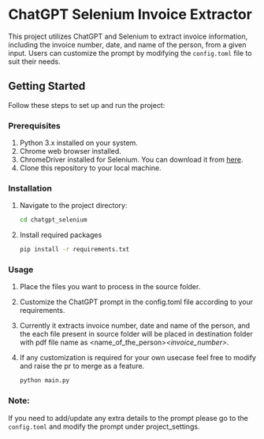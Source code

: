 # ChatGPT Selenium Invoice Extractor

This project utilizes ChatGPT and Selenium to extract invoice information, including the invoice number, date, and name of the person, from a given input. Users can customize the prompt by modifying the `config.toml` file to suit their needs.

## Getting Started

Follow these steps to set up and run the project:

### Prerequisites

1. Python 3.x installed on your system.
2. Chrome web browser installed.
3. ChromeDriver installed for Selenium. You can download it from [here](https://sites.google.com/chromium.org/driver/).
4. Clone this repository to your local machine.

### Installation

1. Navigate to the project directory:

   ```bash
   cd chatgpt_selenium
   ```
 
 2. Install required packages
    ```bash
    pip install -r requirements.txt
    ```
    
### Usage

1. Place the files you want to process in the source folder.
2. Customize the ChatGPT prompt in the config.toml file according to your requirements. 
3. Currently it extracts invoice number, date and name of the person, and the each file present in source folder will be placed in destination folder with pdf file name as <name_of_the_person>_<invoice_number>_<date>.
4. If any customization is required for your own usecase feel free to modify and raise the pr to merge as a feature.

    ```bash
    python main.py
    ```
    
### Note: 
If you need to add/update any extra details to the prompt please go to the `config.toml` and modify the prompt under project_settings.